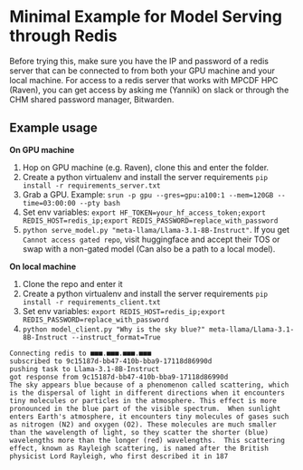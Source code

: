 # Minimal Example for Model Serving through Redis

Before trying this, make sure you have the IP and password of a redis server that can be connected to from both your GPU machine and your local machine. For access to a redis server that works with MPCDF HPC (Raven), you can get access by asking me (Yannik) on slack or through the CHM shared password manager, Bitwarden.

## Example usage

**On GPU machine**
1. Hop on GPU machine (e.g. Raven), clone this and enter the folder.
2. Create a python virtualenv and install the server requirements `pip install -r requirements_server.txt`
3. Grab a GPU. Example: `srun -p gpu --gres=gpu:a100:1 --mem=120GB --time=03:00:00 --pty bash`
4. Set env variables: `export HF_TOKEN=your_hf_access_token;export REDIS_HOST=redis_ip;export REDIS_PASSWORD=replace_with_password`
5. `python serve_model.py "meta-llama/Llama-3.1-8B-Instruct"`. If you get `Cannot access gated repo`, visit huggingface and accept their TOS or swap with a non-gated model (Can also be a path to a local model).

**On local machine**
1. Clone the repo and enter it
2. Create a python virtualenv and install the server requirements `pip install -r requirements_client.txt`
3. Set env variables: `export REDIS_HOST=redis_ip;export REDIS_PASSWORD=replace_with_password`
4. `python model_client.py "Why is the sky blue?" meta-llama/Llama-3.1-8B-Instruct --instruct_format=True`
```
Connecting redis to ■■■.■■■.■■■.■■■
subscribed to 9c15187d-bb47-410b-bba9-17118d86990d
pushing task to Llama-3.1-8B-Instruct
got response from 9c15187d-bb47-410b-bba9-17118d86990d
The sky appears blue because of a phenomenon called scattering, which is the dispersal of light in different directions when it encounters tiny molecules or particles in the atmosphere. This effect is more pronounced in the blue part of the visible spectrum.  When sunlight enters Earth's atmosphere, it encounters tiny molecules of gases such as nitrogen (N2) and oxygen (O2). These molecules are much smaller than the wavelength of light, so they scatter the shorter (blue) wavelengths more than the longer (red) wavelengths.  This scattering effect, known as Rayleigh scattering, is named after the British physicist Lord Rayleigh, who first described it in 187
```